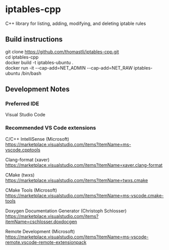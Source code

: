 # iptables-cpp

C++ library for listing, adding, modifying, and deleting iptable rules

## Build instructions

git clone https://github.com/thomastli/iptables-cpp.git \
cd iptables-cpp \
docker build -t iptables-ubuntu . \
docker run -it --cap-add=NET_ADMIN --cap-add=NET_RAW iptables-ubuntu /bin/bash

## Development Notes

### Preferred IDE

Visual Studio Code

### Recommended VS Code extensions

C/C++ IntelliSense (Microsoft) \
https://marketplace.visualstudio.com/items?itemName=ms-vscode.cpptools

Clang-format (xaver) \
https://marketplace.visualstudio.com/items?itemName=xaver.clang-format

CMake (twxs) \
https://marketplace.visualstudio.com/items?itemName=twxs.cmake

CMake Tools (Microsoft) \
https://marketplace.visualstudio.com/items?itemName=ms-vscode.cmake-tools

Doxygen Documentation Generator (Christoph Schlosser) \
https://marketplace.visualstudio.com/items?itemName=cschlosser.doxdocgen

Remote Development (Microsoft) \
https://marketplace.visualstudio.com/items?itemName=ms-vscode-remote.vscode-remote-extensionpack
